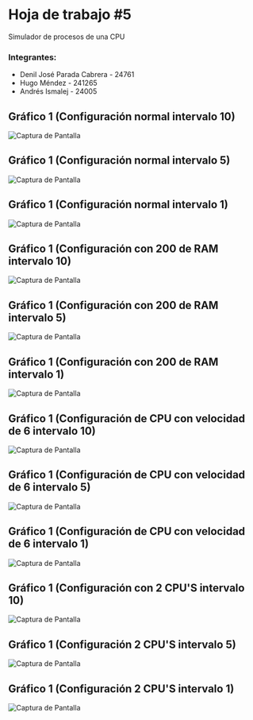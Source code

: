 # Hoja de trabajo #5
Simulador de procesos de una CPU

### Integrantes:
- Denil José Parada Cabrera - 24761
- Hugo Méndez - 241265
- Andrés Ismalej - 24005

## Gráfico 1 (Configuración normal intervalo 10)
![Captura de Pantalla](Graficas/Normal_10.png)

## Gráfico 1 (Configuración normal intervalo 5)
![Captura de Pantalla](Graficas/Normal_5.png)

## Gráfico 1 (Configuración normal intervalo 1)
![Captura de Pantalla](Graficas/Normal_1.png)

## Gráfico 1 (Configuración con 200 de RAM intervalo 10)
![Captura de Pantalla](Graficas/RAM200_10.png)

## Gráfico 1 (Configuración con 200 de RAM intervalo 5)
![Captura de Pantalla](Graficas/RAM200_5.png)

## Gráfico 1 (Configuración con 200 de RAM intervalo 1)
![Captura de Pantalla](Graficas/RAM200_1.png)

## Gráfico 1 (Configuración de CPU con velocidad de 6 intervalo 10)
![Captura de Pantalla](Graficas/CPU6_10.png)

## Gráfico 1 (Configuración de CPU con velocidad de 6 intervalo 5)
![Captura de Pantalla](Graficas/CPU6_5.png)

## Gráfico 1 (Configuración de CPU con velocidad de 6 intervalo 1)
![Captura de Pantalla](Graficas/CPU6_1.png)

## Gráfico 1 (Configuración con 2 CPU'S intervalo 10)
![Captura de Pantalla](Graficas/2CPU_10.png)

## Gráfico 1 (Configuración 2 CPU'S intervalo 5)
![Captura de Pantalla](Graficas/2CPU_5.png)

## Gráfico 1 (Configuración 2 CPU'S intervalo 1)
![Captura de Pantalla](Graficas/2CPU_10.png)
